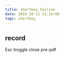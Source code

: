 ```yaml
---
title: shortkey_texlive
date: 2019-10-11 11:14:09
tags: shortkey
---
```

## record
Esc troggle close pre-pdf